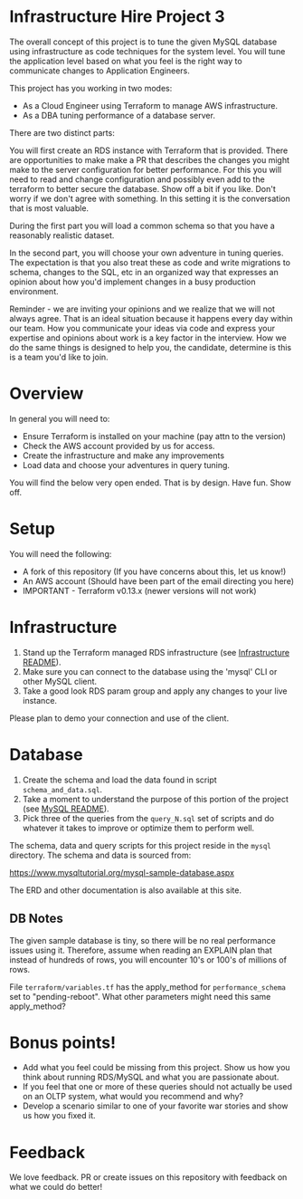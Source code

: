 # Infrastructure Hire Project 3

The overall concept of this project is to tune the given MySQL database using infrastructure as code techniques for the system level. You will tune the application level based on what you feel is the right way to communicate changes to Application Engineers. 

This project has you working in two modes:

* As a Cloud Engineer using Terraform to manage AWS infrastructure. 
* As a DBA tuning performance of a database server.

There are two distinct parts:

You will first create an RDS instance with Terraform that is provided. There are opportunities to make make a PR that describes the changes you might make to the server configuration for better performance. For this you will need to read and change configuration and possibly even add to the terraform to better secure the database. Show off a bit if you like. Don't worry if we don't agree with something. In this setting it is the conversation that is most valuable. 

During the first part you will load a common schema so that you have a reasonably realistic dataset. 

In the second part, you will choose your own adventure in tuning queries. The expectation is that you also treat these as code and write migrations to schema, changes to the SQL, etc in an organized way that expresses an opinion about how you'd implement changes in a busy production environment. 

Reminder - we are inviting your opinions and we realize that we will not always agree. That is an ideal situation because it happens every day within our team. How you communicate your ideas via code and express your expertise and opinions about work is a key factor in the interview. How we do the same things is designed to help you, the candidate, determine is this is a team you'd like to join.

# Overview

In general you will need to:

* Ensure Terraform is installed on your machine (pay attn to the version)
* Check the AWS account provided by us for access.
* Create the infrastructure and make any improvements
* Load data and choose your adventures in query tuning. 

You will find the below very open ended. That is by design. Have fun. Show off. 

# Setup

You will need the following:

* A fork of this repository (If you have concerns about this, let us know!)
* An AWS account (Should have been part of the email directing you here)
* IMPORTANT - Terraform v0.13.x (newer versions will not work)

# Infrastructure

1. Stand up the Terraform managed RDS infrastructure (see [Infrastructure README](./terraform/envs/production/README.md)).
1. Make sure you can connect to the database using the 'mysql' CLI or other MySQL client.
1. Take a good look RDS param group and apply any changes to your live instance. 

Please plan to demo your connection and use of the client. 

# Database

1. Create the schema and load the data found in script `schema_and_data.sql`.
1. Take a moment to understand the purpose of this portion of the project (see [MySQL README](./mysql/README.md)).
1. Pick three of the queries from the `query_N.sql` set of scripts and do whatever it takes to improve or optimize them to perform well.

The schema, data and query scripts for this project reside in the `mysql` directory.  The schema and data is sourced from:

https://www.mysqltutorial.org/mysql-sample-database.aspx

The ERD and other documentation is also available at this site.

## DB Notes

The given sample database is tiny, so there will be no real performance issues using it.  Therefore, assume when reading an EXPLAIN plan that instead of hundreds of rows, you will encounter 10's or 100's of millions of rows.

File `terraform/variables.tf` has the apply_method for `performance_schema` set to "pending-reboot". What other parameters might need this same apply_method?

# Bonus points!

- Add what you feel could be missing from this project. Show us how you think about running RDS/MySQL and what you are passionate about.
- If you feel that one or more of these queries should not actually be used on an OLTP system, what would you recommend and why?
- Develop a scenario similar to one of your favorite war stories and show us how you fixed it.

# Feedback

We love feedback. PR or create issues on this repository with feedback on what we could do better!

